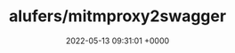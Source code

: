 ---
title: "alufers/mitmproxy2swagger"
link: "https://github.com/alufers/mitmproxy2swagger"
date: "2022-05-13 09:31:01 +0000"
description: "Automagically reverse-engineer REST APIs via capturing traffic"
category: "github"
---